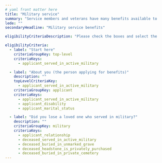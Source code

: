 ```yaml
---
# yaml front matter here
title: "Military service"
summary: "Service members and veterans have many benefits available to them, including educational assistance, home loans, and life insurance."
lede: ""
secondaryHeadline: "Military service benefits"

eligibilityCriteriaDescription: "Please check the boxes and select the options that best describe your situation. Answer as many questions as possible for the most accurate results."

eligibilityCriteria:
  - label: "Start here"
    criteriaGroupKey: top-level
    criteriaKeys:
      - applicant_served_in_active_military

  - label: "About you (the person applying for benefits)"
    description: ""
    topLevelCriteriaKey:
      - applicant_served_in_active_military
    criteriaGroupKey: applicant
    criteriaKeys:
      - applicant_served_in_active_military
      - applicant_disability
      - applicant_marital_status

  - label: "Did you lose a loved one who served in military?"
    description: ""
    criteriaGroupKey: military
    criteriaKeys:
      - applicant_relationship
      - deceased_served_in_active_military
      - deceased_buried_in_unmarked_grave
      - deceased_headstone_is_privately_purchased
      - deceased_buried_in_private_cemetery
---
```


